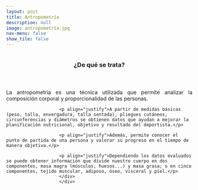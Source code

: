 ```yaml
---
layout: post
title: Antropometría
description: null
image: antropometría.jpg
nav-menu: false
show_tile: false
---
```


<section>
		             <a href="generic.html" class="image">
			               <img src="{% link assets/images/Imgagenantropometria.jpg %}" alt="" data-position="top center" />
	             	</a>
	             	<div class="content">
			                <div class="inner">
				                    <header class="major">
					                       <h3>¿De qué se trata?</h3>
			                    	</header>
                        <p align="justify">La antropometría es una técnica utilizada que permite analizar la composición corporal y proporcionalidad 
de las personas.</p>
 
                        <p align="justify">A partir de medidas básicas (peso, talla, envergadura, talla sentada), pliegues cutáneos, circunferencias y diámetros se obtienen datos que ayudan a mejorar la planificación nutricional, objetivo y resultado del deportista.</p>
 
                        <p align="justify">Además, permite conocer el punto de partida de una persona y valorar su progreso en el tiempo de manera objetiva.</p>

                        <p align="justify">Dependiendo los datos evaluados se puede obtener información que divide nuestro cuerpo en dos componentes, masa magra (músculos, huesos...) y masa grasa; o en cinco componentes, tejido muscular, adiposo, óseo, visceral y piel.</p>
			            </div>
	                  	</div>
</section>
